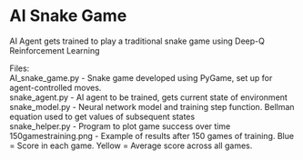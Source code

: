 # AI Snake Game
 AI Agent gets trained to play a traditional snake game using Deep-Q Reinforcement Learning <br />

Files: <br />
AI_snake_game.py - Snake game developed using PyGame, set up for agent-controlled moves. <br />
snake_agent.py - AI agent to be trained, gets current state of environment <br />
snake_model.py - Neural network model and training step function. Bellman equation used to get values of subsequent states <br />
snake_helper.py - Program to plot game success over time <br />
150gamestraining.png - Example of results after 150 games of training. Blue = Score in each game. Yellow = Average score across all games.
